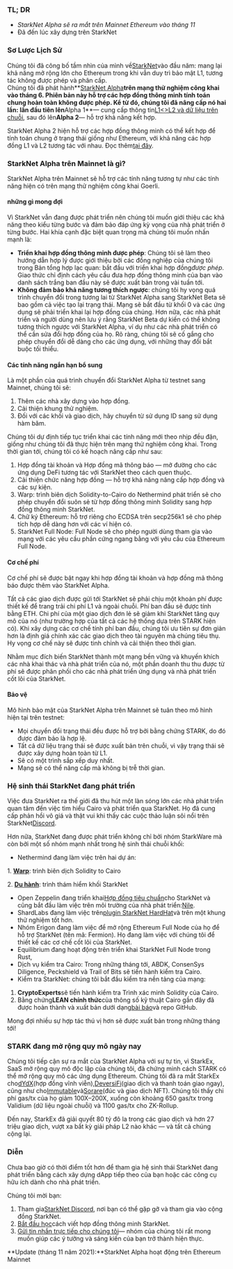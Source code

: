 ### TL; DR

* *StarkNet Alpha sẽ ra mắt trên Mainnet Ethereum vào tháng 11*
* Đã đến lúc xây dựng trên StarkNet

### Sơ Lược Lịch Sử

Chúng tôi đã công bố tầm nhìn của mình về[StarkNet](https://starkware.co/product/starknet/)vào đầu năm: mang lại khả năng mở rộng lớn cho Ethereum trong khi vẫn duy trì bảo mật L1, tương tác không được phép và phân cấp.\
Chúng tôi đã phát hành**[StarkNet Alpha](https://medium.com/starkware/starknet-planets-alpha-on-ropsten-e7494929cb95)**trên mạng thử nghiệm công khai vào tháng 6. Phiên bản này hỗ trợ các hợp đồng thông minh tính toán chung hoàn toàn không được phép. Kể từ đó, chúng tôi đã nâng cấp nó hai lần: lần đầu tiên lên**Alpha 1**— cung cấp thông tin[L1<>L2 và dữ liệu trên chuỗi](https://medium.com/starkware/starknet-alpha-1-90c3348cca4f), sau đó lên**Alpha 2**— hỗ trợ khả năng kết hợp[](https://medium.com/starkware/starknet-alpha-2-4aa116f0ecfc).

StarkNet Alpha 2 hiện hỗ trợ các hợp đồng thông minh có thể kết hợp để tính toán chung ở trạng thái giống như Ethereum, với khả năng các hợp đồng L1 và L2 tương tác với nhau. Đọc thêm[tại đây](https://www.cairo-lang.org/docs/hello_starknet/index.html).

### StarkNet Alpha trên Mainnet là gì?

StarkNet Alpha trên Mainnet sẽ hỗ trợ các tính năng tương tự như các tính năng hiện có trên mạng thử nghiệm công khai Goerli.

#### **những gì mong đợi**

Vì StarkNet vẫn đang được phát triển nên chúng tôi muốn giới thiệu các khả năng theo kiểu từng bước và đảm bảo đáp ứng kỳ vọng của nhà phát triển ở từng bước. Hai khía cạnh đặc biệt quan trọng mà chúng tôi muốn nhấn mạnh là:

* **Triển khai hợp đồng thông minh được phép**: Chúng tôi sẽ làm theo hướng dẫn hợp lý được giới thiệu bởi các đồng nghiệp của chúng tôi trong Bản tổng hợp lạc quan: bắt đầu với triển khai hợp đồng*được phép*. Giao thức chỉ định cách yêu cầu đưa hợp đồng thông minh của bạn vào danh sách trắng ban đầu này sẽ được xuất bản trong vài tuần tới.
* **Không đảm bảo khả năng tương thích ngược**: chúng tôi hy vọng quá trình chuyển đổi trong tương lai từ StarkNet Alpha sang StarkNet Beta sẽ bao gồm cả việc tạo lại trạng thái. Mạng sẽ bắt đầu từ khối 0 và các ứng dụng sẽ phải triển khai lại hợp đồng của chúng. Hơn nữa, các nhà phát triển và người dùng nên lưu ý rằng StarkNet Beta dự kiến có thể không tương thích ngược với StarkNet Alpha, ví dụ như các nhà phát triển có thể cần sửa đổi hợp đồng của họ. Rõ ràng, chúng tôi sẽ cố gắng cho phép chuyển đổi dễ dàng cho các ứng dụng, với những thay đổi bắt buộc tối thiểu.

#### Các tính năng ngắn hạn bổ sung

Là một phần của quá trình chuyển đổi StarkNet Alpha từ testnet sang Mainnet, chúng tôi sẽ:

1. Thêm các nhà xây dựng vào hợp đồng.
2. Cải thiện khung thử nghiệm.
3. Đối với các khối và giao dịch, hãy chuyển từ sử dụng ID sang sử dụng hàm băm.

Chúng tôi dự định tiếp tục triển khai các tính năng mới theo nhịp đều đặn, giống như chúng tôi đã thực hiện trên mạng thử nghiệm công khai. Trong thời gian tới, chúng tôi có kế hoạch nâng cấp như sau:

1. Hợp đồng tài khoản và Hợp đồng mã thông báo — mở đường cho các ứng dụng DeFi tương tác với StarkNet theo cách quen thuộc.
2. Cải thiện chức năng hợp đồng — hỗ trợ khả năng nâng cấp hợp đồng và các sự kiện.
3. Warp: trình biên dịch Solidity-to-Cairo do Nethermind phát triển sẽ cho phép chuyển đổi suôn sẻ từ hợp đồng thông minh Solidity sang hợp đồng thông minh StarkNet.
4. Chữ ký Ethereum: hỗ trợ riêng cho ECDSA trên secp256k1 sẽ cho phép tích hợp dễ dàng hơn với các ví hiện có.
5. StarkNet Full Node: Full Node sẽ cho phép người dùng tham gia vào mạng với các yêu cầu phần cứng ngang bằng với yêu cầu của Ethereum Full Node.

#### Cơ chế phí

Cơ chế phí sẽ được bật ngay khi hợp đồng tài khoản và hợp đồng mã thông báo được thêm vào StarkNet Alpha.

Tất cả các giao dịch được gửi tới StarkNet sẽ phải chịu một khoản phí được thiết kế để trang trải chi phí L1 và ngoài chuỗi. Phí ban đầu sẽ được tính bằng ETH. Chi phí của một giao dịch đơn lẻ sẽ giảm khi StarkNet tăng quy mô của nó (như trường hợp của tất cả các hệ thống dựa trên STARK hiện có). Khi xây dựng các cơ chế tính phí ban đầu, chúng tôi ưu tiên sự đơn giản hơn là định giá chính xác các giao dịch theo tài nguyên mà chúng tiêu thụ. Hy vọng cơ chế này sẽ được tinh chỉnh và cải thiện theo thời gian.

Nhằm mục đích biến StarkNet thành một mạng bền vững và khuyến khích các nhà khai thác và nhà phát triển của nó, một phần doanh thu thu được từ phí sẽ được phân phối cho các nhà phát triển ứng dụng và nhà phát triển cốt lõi của StarkNet.

#### Bảo vệ

Mô hình bảo mật của StarkNet Alpha trên Mainnet sẽ tuân theo mô hình hiện tại trên testnet:

* Mọi chuyển đổi trạng thái đều được hỗ trợ bởi bằng chứng STARK, do đó được đảm bảo là hợp lệ.
* Tất cả dữ liệu trạng thái sẽ được xuất bản trên chuỗi, vì vậy trạng thái sẽ được xây dựng hoàn toàn từ L1.
* Sẽ có một trình sắp xếp duy nhất.
* Mạng sẽ có thể nâng cấp mà không bị trễ thời gian.

### Hệ sinh thái StarkNet đang phát triển

Việc đưa StarkNet ra thế giới đã thu hút một làn sóng lớn các nhà phát triển quan tâm đến việc tìm hiểu Cairo và phát triển qua StarkNet. Họ đã cung cấp phản hồi vô giá và thật vui khi thấy các cuộc thảo luận sôi nổi trên StarkNet[Discord](https://discord.gg/uJ9HZTUk2Y).

Hơn nữa, StarkNet đang được phát triển không chỉ bởi nhóm StarkWare mà còn bởi một số nhóm mạnh nhất trong hệ sinh thái chuỗi khối:

* Nethermind đang làm việc trên hai dự án:

1. **[Warp](https://github.com/NethermindEth/warp)**: trình biên dịch Solidity to Cairo

2. **[Du hành](https://voyager.online/)**: trình thám hiểm khối StarkNet

* Open Zeppelin đang triển khai[Hợp đồng tiêu chuẩn](https://github.com/OpenZeppelin/cairo-contracts/tree/main/contracts)cho StarkNet và cũng bắt đầu làm việc trên môi trường của nhà phát triển:[Nile](https://github.com/martriay/nile).
* ShardLabs đang làm việc trên[plugin StarkNet HardHat](https://github.com/Shard-Labs/starknet-hardhat-plugin)và trên một khung thử nghiệm tốt hơn.
* Nhóm Erigon đang làm việc để mở rộng Ethereum Full Node của họ để hỗ trợ StarkNet (tên mã: Fermion). Họ đang làm việc với chúng tôi để thiết kế các cơ chế cốt lõi của StarkNet.
* Equilibrium đang hoạt động trên triển khai StarkNet Full Node trong Rust,
* Dịch vụ kiểm tra Cairo: Trong những tháng tới, ABDK, ConsenSys Diligence, Peckshield và Trail of Bits sẽ tiến hành kiểm tra Cairo.
* Kiểm tra StarkNet: chúng tôi bắt đầu kiểm tra nền tảng của mạng:

1. **CryptoExperts**sẽ tiến hành kiểm tra Trình xác minh Solidity của Cairo.
2. Bằng chứng**LEAN chính thức**của thông số kỹ thuật Cairo gần đây đã được hoàn thành và xuất bản dưới dạng[bài báo](https://arxiv.org/abs/2109.14534)và repo GitHub[](https://github.com/starkware-libs/formal-proofs).

Mong đợi nhiều sự hợp tác thú vị hơn sẽ được xuất bản trong những tháng tới!

### STARK đang mở rộng quy mô ngày nay

Chúng tôi tiếp cận sự ra mắt của StarkNet Alpha với sự tự tin, vì StarkEx, SaaS mở rộng quy mô độc lập của chúng tôi, đã chứng minh cách STARK có thể mở rộng quy mô các ứng dụng Ethereum. Chúng tôi đã ra mắt StarkEx cho[dYdX](https://dydx.exchange/)(hợp đồng vĩnh viễn),[DeversiFi](https://www.deversifi.com/)(giao dịch và thanh toán giao ngay), cũng như cho[Immutable](https://www.immutable.com/)và[Sorare](https://sorare.com/)(đúc và giao dịch NFT). Chúng tôi thấy chi phí gas/tx của họ giảm 100X–200X, xuống còn khoảng 650 gas/tx trong Validium (dữ liệu ngoài chuỗi) và 1100 gas/tx cho ZK-Rollup.

Đến nay, StarkEx đã giải quyết 80 tỷ đô la trong các giao dịch và hơn 27 triệu giao dịch, vượt xa bất kỳ giải pháp L2 nào khác — và tất cả chúng cộng lại.

### Diễn

Chưa bao giờ có thời điểm tốt hơn để tham gia hệ sinh thái StarkNet đang phát triển bằng cách xây dựng dApp tiếp theo của bạn hoặc các công cụ hữu ích dành cho nhà phát triển.

Chúng tôi mời bạn:

1. Tham gia[StarkNet Discord](https://discord.gg/uJ9HZTUk2Y), nơi bạn có thể gặp gỡ và tham gia vào cộng đồng StarkNet.
2. [Bắt đầu học](https://www.cairo-lang.org/docs/hello_starknet/index.html)cách viết hợp đồng thông minh StarkNet.
3. [Gửi tin nhắn trực tiếp cho chúng tôi](https://twitter.com/StarkWareLtd)— nhóm của chúng tôi rất mong muốn giúp các ý tưởng và sáng kiến của bạn trở thành hiện thực.

**Update (tháng 11 năm 2021):**StarkNet Alpha hoạt động trên Ethereum Mainnet